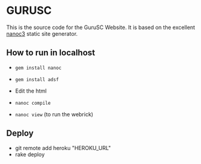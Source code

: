 GURUSC
===============

This is the source code for the GuruSC Website. It is based on the
excellent [nanoc3](http://nanoc.stoneship.org) static site generator.

## How to run in localhost

* `gem install nanoc`

* `gem install adsf`

* Edit the html

* `nanoc compile`

* `nanoc view` (to run the webrick)


## Deploy

* git remote add heroku "HEROKU_URL"
* rake deploy
